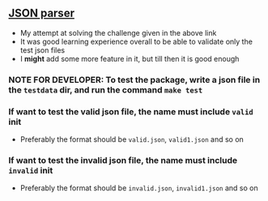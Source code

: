 ## [JSON parser](https://codingchallenges.fyi/challenges/challenge-json-parser)

- My attempt at solving the challenge given in the above link
- It was good learning experience overall to be able to validate only the test json files
- I **might** add some more feature in it, but till then it is good enough

### NOTE FOR DEVELOPER: To test the package, write a json file in the `testdata` dir, and run the command `make test`
### If want to test the valid json file, the name must include `valid` init
- Preferably the format should be `valid.json`, `valid1.json` and so on
### If want to test the invalid json file, the name must include `invalid` init
- Preferably the format should be `invalid.json`, `invalid1.json` and so on
